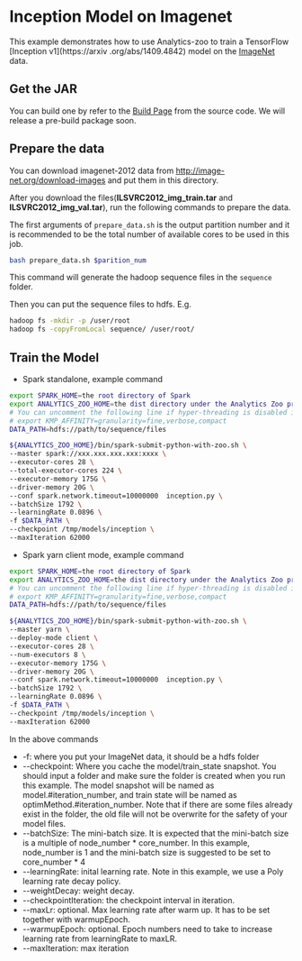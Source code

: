 # Inception Model on Imagenet
This example demonstrates how to use Analytics-zoo to train a TensorFlow [Inception v1](https://arxiv
.org/abs/1409.4842) model on the [ImageNet](http://image-net.org/index) data.
## Get the JAR
You can build one by refer to the
[Build Page](https://analytics-zoo.github.io/master/#ScalaUserGuide/install/#download-analytics-zoo-source) from the source code. We
will release a pre-build package soon.

## Prepare the data
You can download imagenet-2012 data from <http://image-net.org/download-images> and put them in this directory.
 
After you download the files(**ILSVRC2012_img_train.tar** and **ILSVRC2012_img_val.tar**), 
run the following commands to prepare the data.

The first arguments of `prepare_data.sh` is the output partition number and it is recommended to be the total
number of available cores to be used in this job.

```bash
bash prepare_data.sh $parition_num
```

This command will generate the hadoop sequence files in the `sequence` folder.

Then you can put the sequence files to hdfs. E.g.

```bash
hadoop fs -mkdir -p /user/root
hadoop fs -copyFromLocal sequence/ /user/root/
```

## Train the Model
* Spark standalone, example command
```bash
export SPARK_HOME=the root directory of Spark
export ANALYTICS_ZOO_HOME=the dist directory under the Analytics Zoo project
# You can uncomment the following line if hyper-threading is disabled in your cluster
# export KMP_AFFINITY=granularity=fine,verbose,compact
DATA_PATH=hdfs://path/to/sequence/files

${ANALYTICS_ZOO_HOME}/bin/spark-submit-python-with-zoo.sh \
--master spark://xxx.xxx.xxx.xxx:xxxx \  
--executor-cores 28 \  
--total-executor-cores 224 \  
--executor-memory 175G \ 
--driver-memory 20G \ 
--conf spark.network.timeout=10000000  inception.py \ 
--batchSize 1792 \
--learningRate 0.0896 \
-f $DATA_PATH \
--checkpoint /tmp/models/inception \ 
--maxIteration 62000
```

* Spark yarn client mode, example command
```bash
export SPARK_HOME=the root directory of Spark
export ANALYTICS_ZOO_HOME=the dist directory under the Analytics Zoo project
# You can uncomment the following line if hyper-threading is disabled in your cluster
# export KMP_AFFINITY=granularity=fine,verbose,compact
DATA_PATH=hdfs://path/to/sequence/files

${ANALYTICS_ZOO_HOME}/bin/spark-submit-python-with-zoo.sh \
--master yarn \
--deploy-mode client \
--executor-cores 28 \
--num-executors 8 \ 
--executor-memory 175G \ 
--driver-memory 20G \ 
--conf spark.network.timeout=10000000  inception.py \ 
--batchSize 1792 \
--learningRate 0.0896 \
-f $DATA_PATH \
--checkpoint /tmp/models/inception \
--maxIteration 62000
```

In the above commands
* -f: where you put your ImageNet data, it should be a hdfs folder
* --checkpoint: Where you cache the model/train_state snapshot. You should input a folder and
make sure the folder is created when you run this example. The model snapshot will be named as
model.#iteration_number, and train state will be named as optimMethod.#iteration_number. Note that if
there are some files already exist in the folder, the old file will not be overwrite for the
safety of your model files.
* --batchSize: The mini-batch size. It is expected that the mini-batch size is a multiple of node_number *
core_number. In this example, node_number is 1 and the mini-batch size is suggested to be set to core_number * 4
* --learningRate: inital learning rate. Note in this example, we use a Poly learning rate decay
policy.
* --weightDecay: weight decay.
* --checkpointIteration: the checkpoint interval in iteration.
* --maxLr: optional. Max learning rate after warm up. It has to be set together with warmupEpoch.
* --warmupEpoch: optional. Epoch numbers need to take to increase learning rate from learningRate to maxLR.
* --maxIteration: max iteration